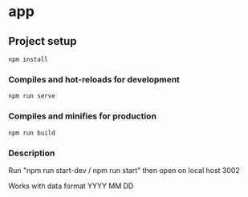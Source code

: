# app

## Project setup

```
npm install
```

### Compiles and hot-reloads for development

```
npm run serve
```

### Compiles and minifies for production

```
npm run build
```

### Description

Run "npm run start-dev / npm run start" then open on local host 3002 

Works with data format YYYY MM DD

